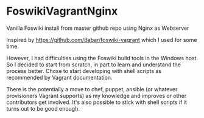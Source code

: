 # FoswikiVagrantNginx
Vanilla Foswiki install from master github repo using Nginx as Webserver

Inspired by https://github.com/Babar/foswiki-vagrant which I used for some time.

However, I had difficulties using the Foswiki build tools in the Windows host. So I decided to start from scratch, in part to learn and understand the process better. Chose to start developing with shell scripts as recommended by Vagrant documentation.

There is the potentially a move to chef, puppet, ansible (or whatever provisioners Vagrant supports) as my knowledge and improves or other contributors get involved. It's also possible to stick with shell scripts if it turns out to be good enough.
